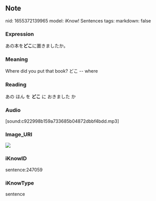 ## Note
nid: 1655372139965
model: iKnow! Sentences
tags: 
markdown: false

### Expression
あの本を<b>どこ</b>に置きましたか。

### Meaning
Where did you put that book?
どこ -- where

### Reading
あの ほん を <b>どこ</b> に おきました か

### Audio
[sound:c922998b159a733685b04872dbbf4bdd.mp3]

### Image_URI
<img src="918f0a950c4f1f7ce43b60345c2a5cc9.jpg">

### iKnowID
sentence:247059

### iKnowType
sentence
